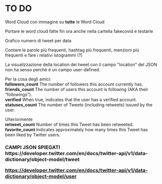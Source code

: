 # TO DO
Word Cloud con immagine su <b>tutte</b> le Word Cloud<br>

Portare le word cloud fatte fin ora anche nella cartella fakecovid e testarle<br>

Grafico numero di tweet per data<br>

Contare le parole più frequenti, hashtag più frequenti, menzioni più frequenti e fare i relativi istogrammi (?)<br>

La visualizzazione della location dei tweet con il campo "location" del JSON non ha senso perchè è un campo user-defined.<br>

Per la cosa degli amici:<br>
<b>followers_count</b> The number of followers this account currently has. <br>
<b>friends_count</b> The number of users this account is following (AKA their “followings”).<br>
<b>verified</b> When true, indicates that the user has a verified account.<br>
<b>statuses_count</b> The number of Tweets (including retweets) issued by the user.

Ulteriormente<br>
<b>retweet_count</b> Number of times this Tweet has been retweeted. <br>
<b>favorite_count</b> Indicates approximately how many times this Tweet has been liked by Twitter users. <br>

<h3>CAMPI JSON SPIEGATI<br>
https://developer.twitter.com/en/docs/twitter-api/v1/data-dictionary/object-model/tweet<br>

https://developer.twitter.com/en/docs/twitter-api/v1/data-dictionary/object-model/user</h3><br>